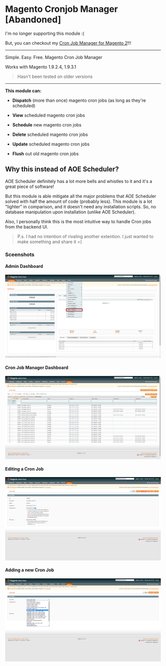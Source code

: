 # Magento Cronjob Manager [Abandoned]

I'm no longer supporting this module :( 

But, you can checkout my [Cron Job Manager for Magento 2](https://github.com/Ethan3600/magento2-CronjobManager)!!!

------

Simple. Easy. Free. Magento Cron Job Manager

Works with Magento 1.9.2.4, 1.9.3.1

> Hasn't been tested on older versions

----

__This module can:__

* **Dispatch** (more than once) magento cron jobs (as long as they're scheduled)

* **View** scheduled magento cron jobs

* **Schedule** new magento cron jobs

* **Delete** scheduled magento cron jobs

* **Update** scheduled magento cron jobs

* **Flush** out old magento cron jobs


## Why this instead of AOE Scheduler?

AOE Scheduler definitely has a lot more bells and whistles to it and it's a great piece of software!

But this module is able mitigate all the major problems that AOE Scheduler solved with half the amount of code (probably less).
This module is a lot "lighter" in comparison, and it doesn't need any installation scripts. So, no database manipulation upon installation (unlike AOE Scheduler).

Also, I personally think this is the most intuitive way to handle Cron jobs from the backend UI.

> P.s. I had no intention of rivaling another extention. I just wanted to make something and share it =)

### Sceenshots

#### Admin Dashboard
![Admin Dashboard](https://github.com/Ethan3600/magento-cronjob-manager/blob/master/img/mage_dash.png "Magento Admin Dashboard")

#### Cron Job Manager Dashboard
![CJM Dashboard](https://github.com/Ethan3600/magento-cronjob-manager/blob/master/img/cjm_dash.png "CJM Dashboard")

#### Editing a Cron Job
![Edit Cron job](https://github.com/Ethan3600/magento-cronjob-manager/blob/master/img/edit_cj.png "Edit A Cron job")

#### Adding a new Cron Job
![Add New Cron job](https://github.com/Ethan3600/magento-cronjob-manager/blob/master/img/new_cj.png "Add New Cron job")


